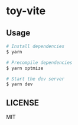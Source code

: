 # toy-vite

## Usage

```bash
# Install dependencies
$ yarn

# Precompile dependencies
$ yarn optmize

# Start the dev server
$ yarn dev
```

## LICENSE

MIT
